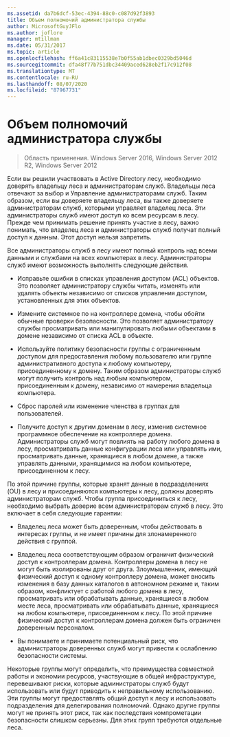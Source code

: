 ```yaml
---
ms.assetid: da7b6dcf-53ec-4394-88c0-c087d92f3893
title: Объем полномочий администратора службы
author: MicrosoftGuyJFlo
ms.author: joflore
manager: mtillman
ms.date: 05/31/2017
ms.topic: article
ms.openlocfilehash: ff6a41c83115538e7b0f55ab1dbec0329bd5046d
ms.sourcegitcommit: dfa48f77b751dbc34409aced628eb2f17c912f08
ms.translationtype: MT
ms.contentlocale: ru-RU
ms.lasthandoff: 08/07/2020
ms.locfileid: "87967731"
---
```

# <a name="service-administrator-scope-of-authority"></a>Объем полномочий администратора службы

>Область применения. Windows Server 2016, Windows Server 2012 R2, Windows Server 2012

Если вы решили участвовать в Active Directory лесу, необходимо доверять владельцу леса и администраторам служб. Владельцы леса отвечают за выбор и Управление администраторами служб. Таким образом, если вы доверяете владельцу леса, вы также доверяете администраторам служб, которыми управляет владелец леса. Эти администраторы служб имеют доступ ко всем ресурсам в лесу. Прежде чем принимать решение принять участие в лесу, важно понимать, что владелец леса и администраторы служб получат полный доступ к данным. Этот доступ нельзя запретить.

Все администраторы служб в лесу имеют полный контроль над всеми данными и службами на всех компьютерах в лесу. Администраторы служб имеют возможность выполнять следующие действия.

-   Исправьте ошибки в списках управления доступом (ACL) объектов. Это позволяет администратору службы читать, изменять или удалять объекты независимо от списков управления доступом, установленных для этих объектов.

-   Измените системное по на контроллере домена, чтобы обойти обычные проверки безопасности. Это позволяет администратору службы просматривать или манипулировать любыми объектами в домене независимо от списка ACL в объекте.

-   Используйте политику безопасности группы с ограниченным доступом для предоставления любому пользователю или группе административного доступа к любому компьютеру, присоединенному к домену. Таким образом администраторы служб могут получить контроль над любым компьютером, присоединенным к домену, независимо от намерения владельца компьютера.

-   Сброс паролей или изменение членства в группах для пользователей.

-   Получите доступ к другим доменам в лесу, изменив системное программное обеспечение на контроллере домена. Администраторы служб могут повлиять на работу любого домена в лесу, просматривать данные конфигурации леса или управлять ими, просматривать данные, хранящиеся в любом домене, а также управлять данными, хранящимися на любом компьютере, присоединенном к лесу.

По этой причине группы, которые хранят данные в подразделениях (OU) в лесу и присоединяются компьютеры к лесу, должны доверять администраторам служб. Чтобы группа присоединиться к лесу, необходимо выбрать доверие всем администраторам служб в лесу. Это включает в себя следующие гарантии:

-   Владелец леса может быть доверенным, чтобы действовать в интересах группы, и не имеет причины для злонамеренного действия с группой.

-   Владелец леса соответствующим образом ограничит физический доступ к контроллерам домена. Контроллеры домена в лесу не могут быть изолированы друг от друга. Злоумышленник, имеющий физический доступ к одному контроллеру домена, может вносить изменения в базу данных каталогов в автономном режиме и, таким образом, конфликтует с работой любого домена в лесу, просматривать или обрабатывать данные, хранящиеся в любом месте леса, просматривать или обрабатывать данные, хранящиеся на любом компьютере, присоединенном к лесу. По этой причине физический доступ к контроллерам домена должен быть ограничен доверенным персоналом.

-   Вы понимаете и принимаете потенциальный риск, что администраторы доверенных служб могут привести к ослаблению безопасности системы.

Некоторые группы могут определить, что преимущества совместной работы и экономии ресурсов, участвующие в общей инфраструктуре, перевешивают риски, которые администраторы служб будут использовать или будут приводить к неправильному использованию. Эти группы могут предоставлять общий доступ к лесу и использовать подразделения для делегирования полномочий. Однако другие группы могут не принять этот риск, так как последствия компрометации безопасности слишком серьезны. Для этих групп требуются отдельные леса.



